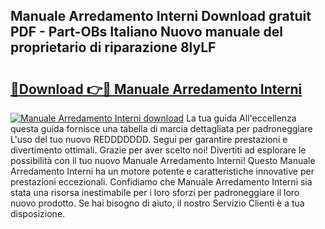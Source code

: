 ## Manuale Arredamento Interni Download gratuit PDF - Part-OBs Italiano Nuovo manuale del proprietario di riparazione 8lyLF

# <h2><a href="http://dfgcgju.blite.top/?on=Manuale+Arredamento+Interni">🔗Download 👉🔴 Manuale Arredamento Interni</a></h2>

[![Manuale Arredamento Interni download](https://i.imgur.com/lujVjoI.png)](http://dfgcgju.blite.top/?on=Manuale+Arredamento+Interni)
La tua guida All'eccellenza questa guida fornisce una tabella di marcia dettagliata per padroneggiare L'uso del tuo nuovo REDDDDDDD. Segui per garantire prestazioni e divertimento ottimali. Grazie per aver scelto noi! Divertiti ad esplorare le possibilità con il tuo nuovo Manuale Arredamento Interni! Questo Manuale Arredamento Interni ha un motore potente e caratteristiche innovative per prestazioni eccezionali. Confidiamo che Manuale Arredamento Interni sia stata una risorsa inestimabile per i loro sforzi per padroneggiare il loro nuovo prodotto. Se hai bisogno di aiuto, il nostro Servizio Clienti è a tua disposizione.
